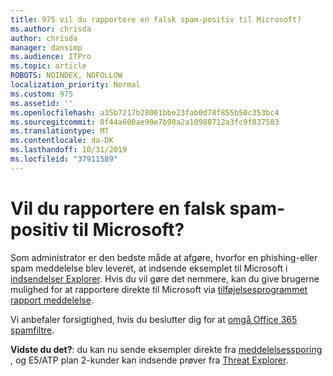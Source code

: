```yaml
---
title: 975 vil du rapportere en falsk spam-positiv til Microsoft?
ms.author: chrisda
author: chrisda
manager: dansimp
ms.audience: ITPro
ms.topic: article
ROBOTS: NOINDEX, NOFOLLOW
localization_priority: Normal
ms.custom: 975
ms.assetid: ''
ms.openlocfilehash: a35b7217b28001bbe23fab0d78f855b50c353bc4
ms.sourcegitcommit: 0f44a600ae90e7b98a2a10988712a3fc9f837583
ms.translationtype: MT
ms.contentlocale: da-DK
ms.lasthandoff: 10/31/2019
ms.locfileid: "37911589"
---
```

# <a name="would-you-like-to-report-a-spam-false-positive-to-microsoft"></a>Vil du rapportere en falsk spam-positiv til Microsoft?

Som administrator er den bedste måde at afgøre, hvorfor en phishing-eller spam meddelelse blev leveret, at indsende eksemplet til Microsoft i [indsendelser Explorer](https://protection.office.com/reportsubmission). Hvis du vil gøre det nemmere, kan du give brugerne mulighed for at rapportere direkte til Microsoft via [tilføjelsesprogrammet rapport meddelelse](https://appsource.microsoft.com/product/office/WA104381180?src=office&tab=Overview).

Vi anbefaler forsigtighed, hvis du beslutter dig for at [omgå Office 365 spamfiltre](https://docs.microsoft.com/exchange/troubleshoot/antispam/cautions-against-bypassing-spam-filters).

**Vidste du det?**: du kan nu sende eksempler direkte fra [meddelelsessporing](https://protection.office.com/messagetrace) , og E5/ATP plan 2-kunder kan indsende prøver fra [Threat Explorer](https://docs.microsoft.com/microsoft-365/security/office-365-security/threat-explorer).
